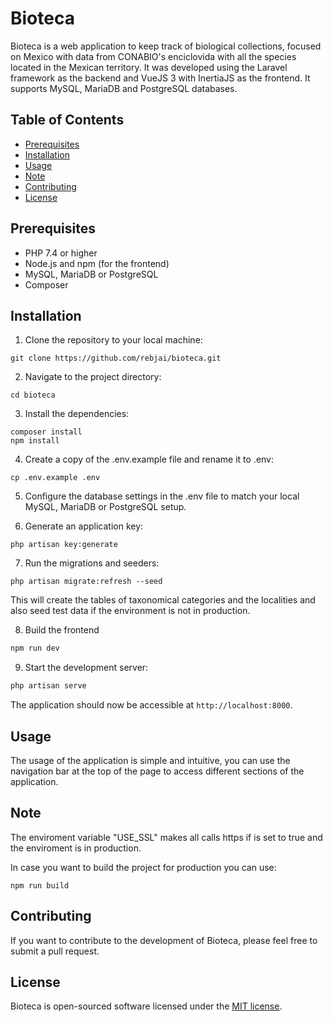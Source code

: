 # Bioteca

Bioteca is a web application to keep track of biological collections, focused on Mexico with data from CONABIO's enciclovida with all the species located in the Mexican territory. It was developed using the Laravel framework as the backend and VueJS 3 with InertiaJS as the frontend. It supports MySQL, MariaDB and PostgreSQL databases.

## Table of Contents
- [Prerequisites](#prerequisites)
- [Installation](#installation)
- [Usage](#usage)
- [Note](#note)
- [Contributing](#contributing)
- [License](#license)

## Prerequisites

- PHP 7.4 or higher
- Node.js and npm (for the frontend)
- MySQL, MariaDB or PostgreSQL
- Composer

## Installation

1. Clone the repository to your local machine:
```
git clone https://github.com/rebjai/bioteca.git
```

2. Navigate to the project directory:
```
cd bioteca
```


3. Install the dependencies:
```
composer install
npm install
```

4. Create a copy of the .env.example file and rename it to .env:
```
cp .env.example .env
```

5. Configure the database settings in the .env file to match your local MySQL, MariaDB or PostgreSQL setup.

6. Generate an application key:
```
php artisan key:generate
```

7. Run the migrations and seeders:
```
php artisan migrate:refresh --seed
```

This will create the tables of taxonomical categories and the localities and also seed test data if the environment is not in production.

8. Build the frontend
```sh
npm run dev
```

9. Start the development server:
```sh
php artisan serve
```

The application should now be accessible at `http://localhost:8000`.

## Usage

The usage of the application is simple and intuitive, you can use the navigation bar at the top of the page to access different sections of the application.

## Note

The enviroment variable "USE_SSL" makes all calls https if is set to true and the enviroment is in production.

In case you want to build the project for production you can use:

```
npm run build
```


## Contributing

If you want to contribute to the development of Bioteca, please feel free to submit a pull request.

## License

Bioteca is open-sourced software licensed under the [MIT license](https://opensource.org/licenses/MIT).
